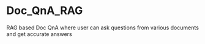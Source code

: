 # Doc_QnA_RAG
RAG based Doc QnA where user can ask questions from various documents and get accurate answers
